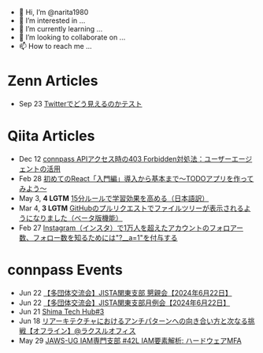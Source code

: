 - 👋 Hi, I’m @narita1980
- 👀 I’m interested in ...
- 🌱 I’m currently learning ...
- 💞️ I’m looking to collaborate on ...
- 📫 How to reach me ...

# Zenn Articles

<!-- profile updater begin: zenn -->
- Sep 23 [Twitterでどう見えるのかテスト](https://zenn.dev/narita1980/articles/cbb21f8d7f785752d6ac)
<!-- profile updater end: zenn -->

# Qiita Articles

<!-- profile updater begin: qiita -->
- Dec 12 [connpass APIアクセス時の403 Forbidden対処法：ユーザーエージェントの活用](https://qiita.com/narita1980/items/8e76a50a234850455077)
- Feb 28 [初めてのReact「入門編」導入から基本まで〜TODOアプリを作ってみよう〜](https://qiita.com/narita1980/items/49df43425ba2400bd0c2)
- May 3, **4 LGTM** [15分ルールで学習効果を高める（日本語訳）](https://qiita.com/narita1980/items/d0ad5246344fc6e4380f)
- Mar 4, **3 LGTM** [GitHubのプルリクエストでファイルツリーが表示されるようになりました（ベータ版機能）](https://qiita.com/narita1980/items/bee2c5232342a51e0415)
- Feb 27 [Instagram（インスタ）で1万人を超えたアカウントのフォロアー数、フォロー数を知るためには"?__a=1"を付与する](https://qiita.com/narita1980/items/630b7014fa893461b991)
<!-- profile updater end: qiita -->

# connpass Events

<!-- profile updater begin: connpass -->
- Jun 22 [【多団体交流会】JISTA関東支部 懇親会【2024年6月22日】](https://jista-kanto.connpass.com/event/319210/)
- Jun 22 [【多団体交流会】JISTA関東支部月例会【2024年6月22日】](https://jista-kanto.connpass.com/event/318453/)
- Jun 21 [Shima Tech Hub#3](https://shima-tech-hub.connpass.com/event/319732/)
- Jun 18 [リアーキテクチャにおけるアンチパターンへの向き合い方と次なる挑戦【オフライン】@ラクスルオフィス](https://findy.connpass.com/event/319637/)
- May 29 [JAWS-UG IAM専門支部 #42L IAM要素解析: ハードウェアMFA](https://jawsug-cli-advanced.connpass.com/event/316745/)
<!-- profile updater end: connpass -->

<!---
narita1980/narita1980 is a ✨ special ✨ repository because its `README.md` (this file) appears on your GitHub profile.
You can click the Preview link to take a look at your changes.
--->
